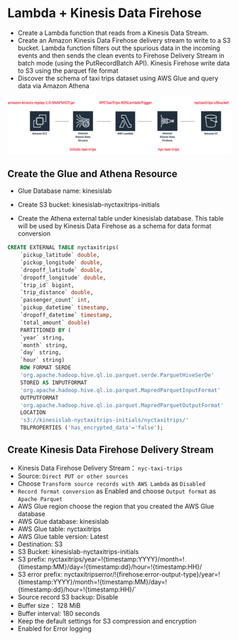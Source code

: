 # Lambda + Kinesis Data Firehose 

- Create a Lambda function that reads from a Kinesis Data Stream. 
- Create an Amazon Kinesis Data Firehose delivery stream to write to a S3 bucket.
    Lambda function filters out the spurious data in the incoming events and then sends the clean events to Firehose Delivery Stream in batch mode (using the PutRecordBatch API).
    Kinesis Firehose write data to S3 using the parquet file format
- Discover the schema of taxi trips dataset using AWS Glue and query data via Amazon Athena

![Labs-KInesis-Lambda-Firehose](media/Labs-KInesis-Lambda-Firehose.png)

## Create the Glue and Athena Resource

- Glue Database name: kinesislab

- Create S3 bucket: kinesislab-nyctaxitrips-initials

- Create the Athena external table under kinesislab database. This table will be used by Kinesis Data Firehose as a schema for data format conversion

```sql
CREATE EXTERNAL TABLE nyctaxitrips(
    `pickup_latitude` double, 
    `pickup_longitude` double, 
    `dropoff_latitude` double, 
    `dropoff_longitude` double, 
    `trip_id` bigint, 
    `trip_distance` double, 
    `passenger_count` int, 
    `pickup_datetime` timestamp, 
    `dropoff_datetime` timestamp, 
    `total_amount` double)
    PARTITIONED BY ( 
    `year` string, 
    `month` string, 
    `day` string, 
    `hour` string)
    ROW FORMAT SERDE 
    'org.apache.hadoop.hive.ql.io.parquet.serde.ParquetHiveSerDe' 
    STORED AS INPUTFORMAT 
    'org.apache.hadoop.hive.ql.io.parquet.MapredParquetInputFormat' 
    OUTPUTFORMAT 
    'org.apache.hadoop.hive.ql.io.parquet.MapredParquetOutputFormat'
    LOCATION
    's3://kinesislab-nyctaxitrips-initials/nyctaxitrips/'
    TBLPROPERTIES ('has_encrypted_data'='false');
```

## Create Kinesis Data Firehose Delivery Stream

- Kinesis Data Firehose Delivery Stream： `nyc-taxi-trips`
- Source:  `Direct PUT or other sources`
- Choose `Transform source records with AWS Lambda` as `Disabled` 
- `Record format conversion` as Enabled and choose `Output format` as `Apache Parquet`
- AWS Glue region choose the region that you created the AWS Glue database 
- AWS Glue database: kinesislab
- AWS Glue table: nyctaxitrips
- AWS Glue table version: Latest
- Destination: S3
- S3 Bucket: kinesislab-nyctaxitrips-initials
- S3 prefix: nyctaxitrips/year=!{timestamp:YYYY}/month=!{timestamp:MM}/day=!{timestamp:dd}/hour=!{timestamp:HH}/
- S3 error prefix: nyctaxitripserror/!{firehose:error-output-type}/year=!{timestamp:YYYY}/month=!{timestamp:MM}/day=!{timestamp:dd}/hour=!{timestamp:HH}/`
- Source record S3 backup: Disable
- Buffer size： 128 MiB
- Buffer interval: 180 seconds
- Keep the default settings for S3 compression and encryption
- Enabled for Error logging


